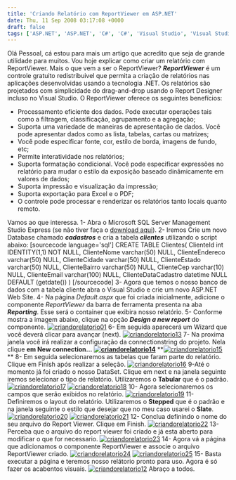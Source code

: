 ```yaml
---
title: 'Criando Relatório com ReportViewer em ASP.NET'
date: Thu, 11 Sep 2008 03:17:08 +0000
draft: false
tags: ['ASP.NET', 'ASP.NET', 'C#', 'C#', 'Visual Studio', 'Visual Studio']
---
```


Olá Pessoal, cá estou para mais um artigo que acredito que seja de grande utilidade para muitos. Vou hoje explicar como criar um relatório com ReportViewer. Mais o que vem a ser o ReportViewer? **_ReportViewer_** é um controle gratuito redistribuivel que permita a criação de relatórios nas aplicações desenvolvidas usando a tecnologia .NET. Os relatórios são projetados com simplicidade do drag-and-drop usando o Report Designer incluso no Visual Studio. O ReportViewer oferece os seguintes benefícios:

*   Processamento eficiente dos dados. Pode executar operações tais como a filtragem, classificação, agrupamento e a agregação;
*   Suporta uma variedade de maneiras de apresentação de dados. Você pode apresentar dados como as lista, tabelas, cartas ou matrizes;
*   Você pode especificar fonte, cor, estilo de borda, imagens de fundo, etc;
*   Permite interatividade nos relatórios;
*   Suporta formatação condicional. Você pode especificar expressões no relatório para mudar o estilo da exposição baseado dinâmicamente em valores de dados;
*   Suporta impressão e visualização da impressão;
*   Suporta exportação para Excel e o PDF;
*   O controle pode processar e renderizar os relatórios tanto locais quanto remoto.

Vamos ao que interessa. 1- Abra o Microsoft SQL Server Management Studio Express (se não tiver faça o [download aqui](http://www.microsoft.com/downloadS/details.aspx?familyid=C243A5AE-4BD1-4E3D-94B8-5A0F62BF7796&displaylang=en)). 2- Iremos Crie um novo Database chamado **_cadastros_** e cria a tabela **_clientes_** utilizando o script abaixo: \[sourcecode language='sql'\] CREATE TABLE Clientes( ClienteId int IDENTITY(1,1) NOT NULL, ClienteNome varchar(50) NULL, ClienteEndereco varchar(50) NULL, ClienteCidade varchar(50) NULL, ClienteEstado varchar(50) NULL, ClienteBairro varchar(50) NULL, ClienteCep varchar(10) NULL, ClienteEmail varchar(100) NULL, ClienteDataCadastro datetime NULL DEFAULT (getdate()) ) \[/sourcecode\] 3- Agora que temos o nosso banco de dados com a tabela cliente abra o Visual Studio e crie um novo ASP.NET Web Site. 4- Na página _Default.aspx_ que foi criada inicialmente, adicione o componente _ReportViewer_ da barra de ferramenta presenta na aba **_Reporting_**. Esse será o container que exibira nosso relatório. 5- Conforme mostra a imagem abaixo, clique na opção **_Design a new report_** do componente. [![](https://raphaelcardoso.com.br/wp-content/uploads/2008/09/criandorelatorio01-1.jpg "criandorelatorio01")](https://raphaelcardoso.com.br/wp-content/uploads/2008/09/criandorelatorio01-1.jpg) [](https://raphaelcardoso.com.br/wp-content/uploads/2008/09/criandorelatorio01-1.jpg)6- Em seguida aparecerá um Wizard que você deverá clicar para avançar (next). [![](https://raphaelcardoso.com.br/wp-content/uploads/2008/09/criandorelatorio13-1-300x272.jpg "criandorelatorio13")](https://raphaelcardoso.com.br/wp-content/uploads/2008/09/criandorelatorio13-1.jpg) 7- Na proxima janela você irá realizar a configuração da connectionstring do projeto. Nela clique **em New connection...** **[![](https://raphaelcardoso.com.br/wp-content/uploads/2008/09/criandorelatorio14-1-300x230.jpg "criandorelatorio14")](https://raphaelcardoso.com.br/wp-content/uploads/2008/09/criandorelatorio14-1.jpg)** **[](https://raphaelcardoso.com.br/wp-content/uploads/2008/09/criandorelatorio14-1.jpg)[![](https://raphaelcardoso.com.br/wp-content/uploads/2008/09/criandorelatorio15-1-205x300.jpg "criandorelatorio15")](https://raphaelcardoso.com.br/wp-content/uploads/2008/09/criandorelatorio15-1.jpg) ** 8- Em seguida selecionaremos as tabelas que faram parte do relatório. Clique em Finish após realizar a seleção. [![](https://raphaelcardoso.com.br/wp-content/uploads/2008/09/criandorelatorio16-1-300x230.jpg "criandorelatorio16")](https://raphaelcardoso.com.br/wp-content/uploads/2008/09/criandorelatorio16-1.jpg) 9-Até o momento já foi criado o nosso DataSet. Clique em next e na janela seguinte iremos selecionar o tipo de relatório. Utilizaremos o **Tabular** que é o padrão. [![](https://raphaelcardoso.com.br/wp-content/uploads/2008/09/criandorelatorio17-1-300x272.jpg "criandorelatorio17")](https://raphaelcardoso.com.br/wp-content/uploads/2008/09/criandorelatorio17-1.jpg) [![](https://raphaelcardoso.com.br/wp-content/uploads/2008/09/criandorelatorio18-1-300x272.jpg "criandorelatorio18")](https://raphaelcardoso.com.br/wp-content/uploads/2008/09/criandorelatorio18-1.jpg) 10- Agora selecionaremos os campos que serão exibidos no relatório. [![](https://raphaelcardoso.com.br/wp-content/uploads/2008/09/criandorelatorio19-1-300x272.jpg "criandorelatorio19")](https://raphaelcardoso.com.br/wp-content/uploads/2008/09/criandorelatorio19-1.jpg) 11- Definiremos o layout do relatório. Utilizaremos o **Stepped** que é o padrão e na janela seguinte o estilo que desejar que no meu caso usarei o **Slate**. [![](https://raphaelcardoso.com.br/wp-content/uploads/2008/09/criandorelatorio20-1-300x272.jpg "criandorelatorio20")](https://raphaelcardoso.com.br/wp-content/uploads/2008/09/criandorelatorio20-1.jpg) [![](https://raphaelcardoso.com.br/wp-content/uploads/2008/09/criandorelatorio21-1-300x272.jpg "criandorelatorio21")](https://raphaelcardoso.com.br/wp-content/uploads/2008/09/criandorelatorio21-1.jpg) 12- Conclua definindo o nome do seu arquivo do Report Viewer. Clique em Finish. [![](https://raphaelcardoso.com.br/wp-content/uploads/2008/09/criandorelatorio22-1-300x272.jpg "criandorelatorio22")](https://raphaelcardoso.com.br/wp-content/uploads/2008/09/criandorelatorio22-1.jpg) 13- Perceba que o arquivo do report viewer foi criado e já esta aberto para modificar o que for necessario. [![](https://raphaelcardoso.com.br/wp-content/uploads/2008/09/criandorelatorio23-1-300x66.jpg "criandorelatorio23")](https://raphaelcardoso.com.br/wp-content/uploads/2008/09/criandorelatorio23-1.jpg) 14- Agora vá a página que adicionamos o componente ReportViewer e associe o arquivo ReportViewer criado. [![](https://raphaelcardoso.com.br/wp-content/uploads/2008/09/criandorelatorio24-1-300x205.jpg "criandorelatorio24")](https://raphaelcardoso.com.br/wp-content/uploads/2008/09/criandorelatorio24-1.jpg) [![](https://raphaelcardoso.com.br/wp-content/uploads/2008/09/criandorelatorio25-1-300x83.jpg "criandorelatorio25")](https://raphaelcardoso.com.br/wp-content/uploads/2008/09/criandorelatorio25-1.jpg) [](https://raphaelcardoso.com.br/wp-content/uploads/2008/09/criandorelatorio24-1.jpg)15- Basta executar a página e teremos nosso relátorio pronto para uso. Agora é só fazer os acabentos visuais. [![](https://raphaelcardoso.com.br/wp-content/uploads/2008/09/criandorelatorio12-1-300x193.jpg "criandorelatorio12")](https://raphaelcardoso.com.br/wp-content/uploads/2008/09/criandorelatorio12-1.jpg) Abraço a todos.